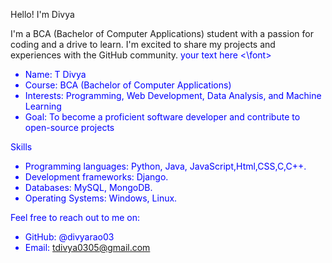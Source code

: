 Hello! I'm Divya

I'm a BCA (Bachelor of Computer Applications) student with a passion for coding and a drive to learn. I'm excited to share my projects and experiences with the GitHub community.
<font color=" blue"> your text here <\font>
- Name: T Divya
- Course: BCA (Bachelor of Computer Applications)
- Interests: Programming, Web Development, Data Analysis, and Machine Learning
- Goal: To become a proficient software developer and contribute to open-source projects

Skills

- Programming languages: Python, Java, JavaScript,Html,CSS,C,C++.
- Development frameworks: Django.
- Databases: MySQL, MongoDB.
- Operating Systems: Windows, Linux.

Feel free to reach out to me on:

- GitHub: @divyarao03
- Email: tdivya0305@gmail.com

